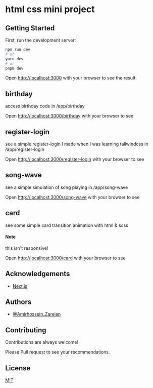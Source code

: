 # html css mini project

## Getting Started

First, run the development server:

```bash
npm run dev
# or
yarn dev
# or
pnpm dev
```

Open [http://localhost:3000](http://localhost:3000) with your browser to see the result.



## birthday

access birthday code in /app/birthday

Open [http://localhost:3000/birthday](http://localhost:3000/birthday) with your browser to see

## register-login

see a simple register-login I made when I was learning tailwindcss in /app/register-login

Open [http://localhost:3000/register-login](http://localhost:3000/register-login) with your browser to see

## song-wave

see a simple simulation of song playing in /app/song-wave

Open [http://localhost:3000/song-wave](http://localhost:3000/song-wave) with your browser to see

## card

see some simple card transition animation with html & scss

#### Note

this isn't responsive!

Open [http://localhost:3000/card](http://localhost:3000/card) with your browser to see

## Acknowledgements

-   [Next.js]([https://nextjs.org/])

## Authors

-   [@Amirhossein_Zareian](https://github.com/AmirHossein-z)

## Contributing

Contributions are always welcome!

Please Pull request to see your recommendations.

## License

[MIT](https://choosealicense.com/licenses/mit/)
